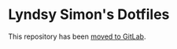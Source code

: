# Lyndsy Simon's Dotfiles

This repository has been [moved to GitLab](https://gitlab.com/lyndsysimon/dotfiles).
